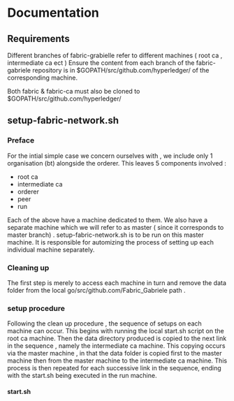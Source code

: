 # Documentation

## Requirements
Different branches of fabric-grabielle refer to different machines ( root ca ,  intermediate ca ect )  Ensure the content from each branch of the fabric-gabriele repository is in $GOPATH/src/github.com/hyperledger/ of the corresponding machine.


Both fabric & fabric-ca must also be cloned to $GOPATH/src/github.com/hyperledger/

## setup-fabric-network.sh

### Preface
For the intial simple case we concern ourselves with , we include only 1 organisation (bt) alongside the orderer. This leaves 5 components involved : 
* root ca 
* intermediate ca
* orderer
* peer
* run

Each of the above have a machine dedicated to them. We also have a separate machine which we will refer to as master ( since it corresponds to master branch)  . setup-fabric-network.sh is to be run on this master machine. It is responsible for automizing the process of setting up each individual machine separately.

### Cleaning up
The first step is merely to access each machine in turn and remove the data folder from the local go/src/github.com/Fabric_Gabriele path . 

### setup procedure
Following the clean up procedure , the sequence of setups on each machine can occur. This begins with running the local start.sh script on the root ca machine. Then the data directory produced is copied to the next link in the sequence , namely the intermediate ca machine. This copying occurs via the master machine , in that the data folder is copied first to the master machine then from the master machine to the intermediate ca machine. This process is then repeated for each successive link in the sequence, ending with the start.sh being executed in the run machine.


#### start.sh 
